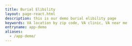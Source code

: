 ```yaml
---
title: Burial Elibility
layout: page-react.html
description: this is our demo burial elibility page
keywords: VA location by zip code, VA clinic, VA near me
entryname: app-demo
aliases:
  - /app-demo/
---
```

